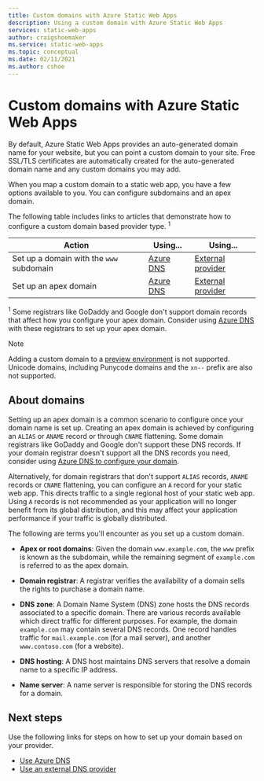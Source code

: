 ```yaml
---
title: Custom domains with Azure Static Web Apps
description: Using a custom domain with Azure Static Web Apps
services: static-web-apps
author: craigshoemaker
ms.service: static-web-apps
ms.topic: conceptual
ms.date: 02/11/2021
ms.author: cshoe
---
```


# Custom domains with Azure Static Web Apps

By default, Azure Static Web Apps provides an auto-generated domain name for your website, but you can point a custom domain to your site. Free SSL/TLS certificates are automatically created for the auto-generated domain name and any custom domains you may add.

When you map a custom domain to a static web app, you have a few options available to you. You can configure subdomains and an apex domain.

The following table includes links to articles that demonstrate how to configure a custom domain based provider type. <sup>1</sup>

| Action | Using... | Using... |
|--|--|--|
| Set up a domain with the `www` subdomain | [Azure DNS](custom-domain-azure-dns.md) | [External provider](custom-domain-external.md) |
| Set up an apex domain | [Azure DNS](apex-domain-azure-dns.md) | [External provider](apex-domain-external.md) |

<sup>1</sup> Some registrars like GoDaddy and Google don't support domain records that affect how you configure your apex domain. Consider using [Azure DNS](custom-domain-azure-dns.md) with these registrars to set up your apex domain.

> [!NOTE]
> Adding a custom domain to a [preview environment](preview-environments.md) is not supported. Unicode domains, including Punycode domains and the `xn--` prefix are also not supported.

## About domains

Setting up an apex domain is a common scenario to configure once your domain name is set up. Creating an apex domain is achieved by configuring an `ALIAS` or `ANAME` record or through `CNAME` flattening. Some domain registrars like GoDaddy and Google don't support these DNS records. If your domain registrar doesn't support all the DNS records you need, consider using [Azure DNS to configure your domain](custom-domain-azure-dns.md). 

Alternatively, for domain registrars that don't support `ALIAS` records, `ANAME` records or `CNAME` flattening, you can configure an `A` record for your static web app. This directs traffic to a single regional host of your static web app. Using `A` records is not recommended as your application will no longer benefit from its global distribution, and this may affect your application performance if your traffic is globally distributed.

The following are terms you'll encounter as you set up a custom domain.

* **Apex or root domains**: Given the domain `www.example.com`, the `www` prefix is known as the subdomain, while the remaining segment of `example.com` is referred to as the apex domain.

* **Domain registrar**: A registrar verifies the availability of a domain sells the rights to purchase a domain name.

* **DNS zone**: A Domain Name System (DNS) zone hosts the DNS records associated to a specific domain. There are various records available which direct traffic for different purposes. For example, the domain `example.com` may contain several DNS records. One record handles traffic for `mail.example.com` (for a mail server), and another `www.contoso.com` (for a website).

* **DNS hosting**: A DNS host maintains DNS servers that resolve a domain name to a specific IP address.

* **Name server**: A name server is responsible for storing the DNS records for a domain.

## Next steps

Use the following links for steps on how to set up your domain based on your provider.

* [Use Azure DNS](custom-domain-azure-dns.md)
* [Use an external DNS provider](custom-domain-external.md)
